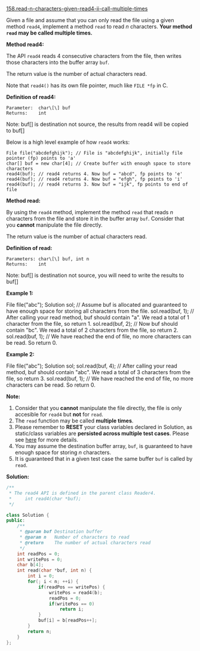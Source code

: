 [158.read-n-characters-given-read4-ii-call-multiple-times](https://leetcode.com/problems/read-n-characters-given-read4-ii-call-multiple-times/)  

Given a file and assume that you can only read the file using a given method `read4`, implement a method `read` to read _n_ characters. **Your method `read` may be called multiple times.**

**Method read4:**

The API `read4` reads 4 consecutive characters from the file, then writes those characters into the buffer array `buf`.

The return value is the number of actual characters read.

Note that `read4()` has its own file pointer, much like `FILE *fp` in C.

**Definition of read4:**

    Parameter:  char\[\] buf
    Returns:    int

Note: buf\[\] is destination not source, the results from read4 will be copied to buf\[\]

Below is a high level example of how `read4` works:

    File file("abcdefghijk"); // File is "abcdefghijk", initially file pointer (fp) points to 'a'
    char[] buf = new char[4]; // Create buffer with enough space to store characters
    read4(buf); // read4 returns 4. Now buf = "abcd", fp points to 'e'
    read4(buf); // read4 returns 4. Now buf = "efgh", fp points to 'i'
    read4(buf); // read4 returns 3. Now buf = "ijk", fp points to end of file

**Method read:**

By using the `read4` method, implement the method `read` that reads _n_ characters from the file and store it in the buffer array `buf`. Consider that you **cannot** manipulate the file directly.

The return value is the number of actual characters read.

**Definition of read:**

    Parameters:	char\[\] buf, int n
    Returns:	int

Note: buf\[\] is destination not source, you will need to write the results to buf\[\]

**Example 1:**

File file("abc");
Solution sol;
// Assume buf is allocated and guaranteed to have enough space for storing all characters from the file.
sol.read(buf, 1); // After calling your read method, buf should contain "a". We read a total of 1 character from the file, so return 1.
sol.read(buf, 2); // Now buf should contain "bc". We read a total of 2 characters from the file, so return 2.
sol.read(buf, 1); // We have reached the end of file, no more characters can be read. So return 0.

**Example 2:**

File file("abc");
Solution sol;
sol.read(buf, 4); // After calling your read method, buf should contain "abc". We read a total of 3 characters from the file, so return 3.
sol.read(buf, 1); // We have reached the end of file, no more characters can be read. So return 0.

**Note:**

1.  Consider that you **cannot** manipulate the file directly, the file is only accesible for `read4` but **not** for `read`.
2.  The `read` function may be called **multiple times**.
3.  Please remember to **RESET** your class variables declared in Solution, as static/class variables are **persisted across multiple test cases**. Please see [here](https://leetcode.com/faq/) for more details.
4.  You may assume the destination buffer array, `buf`, is guaranteed to have enough space for storing _n_ characters.
5.  It is guaranteed that in a given test case the same buffer `buf` is called by `read`.  



**Solution:**  

```cpp
/**
 * The read4 API is defined in the parent class Reader4.
 *     int read4(char *buf);
 */

class Solution {
public:
    /**
     * @param buf Destination buffer
     * @param n   Number of characters to read
     * @return    The number of actual characters read
     */
    int readPos = 0;
    int writePos = 0;
    char b[4];
    int read(char *buf, int n) {
        int i = 0;
        for(; i < n; ++i) {
            if(readPos == writePos) {
                writePos = read4(b);
                readPos = 0;
                if(writePos == 0)
                    return i;
            }
            buf[i] = b[readPos++];
        }
        return n;
    }
};
```
      